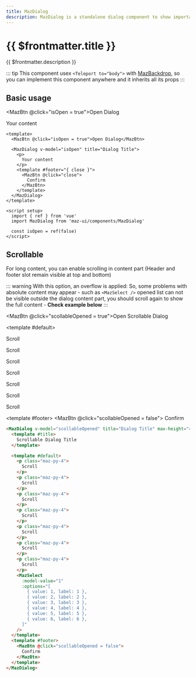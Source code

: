 ```yaml
---
title: MazDialog
description: MazDialog is a standalone dialog component to show important informations to the user or propose specific action. Many options are available. You can hide the header or the footer, full-size layout, differents states etc.
---
```


<!-- markdownlint-disable MD033 -->

# {{ $frontmatter.title }}

{{ $frontmatter.description }}

<!--@include: ./../.vitepress/mixins/getting-started.md-->

::: tip
This component usex `<Teleport to="body">` with [MazBackdrop](./maz-backdrop.md), so you can implement this component anywhere and it inherits all its props
:::

## Basic usage

<MazBtn @click="isOpen = true">Open Dialog</MazBtn>

<MazDialog v-model="isOpen" title="Dialog Title">
  <p>
    Your content
  </p>
  <template #footer="{ close }">
    <MazBtn @click="close">
      Confirm
    </MazBtn>
  </template>
</MazDialog>

```vue
<template>
  <MazBtn @click="isOpen = true">Open Dialog</MazBtn>

  <MazDialog v-model="isOpen" title="Dialog Title">
    <p>
      Your content
    </p>
    <template #footer="{ close }">
      <MazBtn @click="close">
        Confirm
      </MazBtn>
    </template>
  </MazDialog>
</template>

<script setup>
  import { ref } from 'vue'
  import MazDialog from 'maz-ui/components/MazDialog'

  const isOpen = ref(false)
</script>
```

## Scrollable

For long content, you can enable scrolling in content part (Header and footer slot remain visible at top and bottom)

::: warning
With this option, an overflow is applied: So, some problems with absolute content may appear - such as `<MazSelect />` opened list can not be visible outside the dialog content part, you should scroll again to show the full content - **Check example below**
:::

<MazBtn @click="scollableOpened = true">Open Scrollable Dialog</MazBtn>

<MazDialog v-model="scollableOpened" title="Dialog Title" max-height="400px" scrollable>
  <template #title>
    Scrollable Dialog Title
  </template>

  <template #default>
    <p class="maz-py-4">
      Scroll
    </p>
    <p class="maz-py-4">
      Scroll
    </p>
    <p class="maz-py-4">
      Scroll
    </p>
    <p class="maz-py-4">
      Scroll
    </p>
    <p class="maz-py-4">
      Scroll
    </p>
    <p class="maz-py-4">
      Scroll
    </p>
    <p class="maz-py-4">
      Scroll
    </p>
    <MazSelect
      :model-value="1"
      :options="[
        { value: 1, label: 1 },
        { value: 2, label: 2 },
        { value: 3, label: 3 },
        { value: 4, label: 4 },
        { value: 5, label: 5 },
        { value: 6, label: 6 },
      ]"
    />
  </template>
  <template #footer>
    <MazBtn @click="scollableOpened = false">
      Confirm
    </MazBtn>
  </template>
</MazDialog>

```html
<MazDialog v-model="scollableOpened" title="Dialog Title" max-height="400px" scrollable>
  <template #title>
    Scrollable Dialog Title
  </template>

  <template #default>
    <p class="maz-py-4">
      Scroll
    </p>
    <p class="maz-py-4">
      Scroll
    </p>
    <p class="maz-py-4">
      Scroll
    </p>
    <p class="maz-py-4">
      Scroll
    </p>
    <p class="maz-py-4">
      Scroll
    </p>
    <p class="maz-py-4">
      Scroll
    </p>
    <p class="maz-py-4">
      Scroll
    </p>
    <MazSelect
      :model-value="1"
      :options="[
        { value: 1, label: 1 },
        { value: 2, label: 2 },
        { value: 3, label: 3 },
        { value: 4, label: 4 },
        { value: 5, label: 5 },
        { value: 6, label: 6 },
      ]"
    />
  </template>
  <template #footer>
    <MazBtn @click="scollableOpened = false">
      Confirm
    </MazBtn>
  </template>
</MazDialog>
```

<!--@include: ./../.vitepress/generated-docs/maz-dialog.doc.md-->

<script setup>
  import { ref } from 'vue'
  const isOpen = ref(false)
  const scollableOpened = ref(false)
</script>
